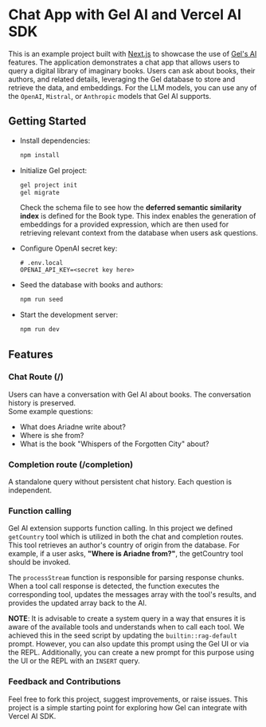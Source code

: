 # Chat App with Gel AI and Vercel AI SDK

This is an example project built with [Next.js](https://nextjs.org/) to showcase the use of [Gel's AI](https://docs.geldata.com/reference/ai) features. The application demonstrates a chat app that allows users to query a digital library of imaginary books. Users can ask about books, their authors, and related details, leveraging the Gel database to store and retrieve the data, and embeddings. For the LLM models, you can use any of the `OpenAI`, `Mistral`, or `Anthropic` models that Gel AI supports.

## Getting Started

- Install dependencies:

  ```bash
  npm install
  ```

- Initialize Gel project:

  ```bash
  gel project init
  gel migrate
  ```

  Check the schema file to see how the **deferred semantic similarity index** is defined for the Book type. This index enables the generation of embeddings for a provided expression, which are then used for retrieving relevant context from the database when users ask questions.

- Configure OpenAI secret key:

  ```
  # .env.local
  OPENAI_API_KEY=<secret key here>
  ```

- Seed the database with books and authors:

  ```bash
  npm run seed
  ```

- Start the development server:

  ```bash
  npm run dev
  ```

## Features

### Chat Route (/)

Users can have a conversation with Gel AI about books. The conversation history is preserved.  
Some example questions:

- What does Ariadne write about?
- Where is she from?
- What is the book "Whispers of the Forgotten City" about?

### Completion route (/completion)

A standalone query without persistent chat history. Each question is independent.

### Function calling

Gel AI extension supports function calling. In this project we defined `getCountry` tool which is utilized in both the chat and completion routes.
This tool retrieves an author's country of origin from the database. For example, if a user asks, **"Where is Ariadne from?"**, the getCountry tool should be invoked.

The `processStream` function is responsible for parsing response chunks. When a tool call response is detected, the function executes the corresponding tool, updates the messages array with the tool's results, and provides the updated array back to the AI.

**NOTE**: It is advisable to create a system query in a way that ensures it is aware of the available tools and understands when to call each tool. We achieved this in the seed script by updating the `builtin::rag-default` prompt. However, you can also update this prompt using the Gel UI or via the REPL. Additionally, you can create a new prompt for this purpose using the UI or the REPL with an `INSERT` query.

### Feedback and Contributions

Feel free to fork this project, suggest improvements, or raise issues.
This project is a simple starting point for exploring how Gel can integrate with Vercel AI SDK.

